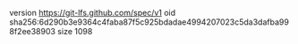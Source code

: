 version https://git-lfs.github.com/spec/v1
oid sha256:6d290b3e9364c4faba87f5c925bdadae4994207023c5da3dafba998f2ee38903
size 1098
